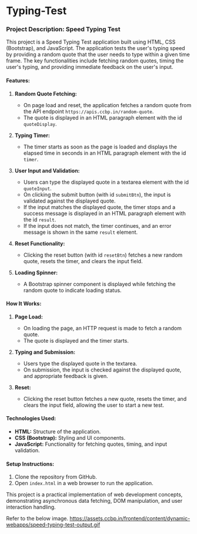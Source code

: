 # Typing-Test

### Project Description: Speed Typing Test

This project is a Speed Typing Test application built using HTML, CSS (Bootstrap), and JavaScript. The application tests the user's typing speed by providing a random quote that the user needs to type within a given time frame. The key functionalities include fetching random quotes, timing the user's typing, and providing immediate feedback on the user's input. 

#### Features:
1. **Random Quote Fetching:**
   - On page load and reset, the application fetches a random quote from the API endpoint `https://apis.ccbp.in/random-quote`.
   - The quote is displayed in an HTML paragraph element with the id `quoteDisplay`.

2. **Typing Timer:**
   - The timer starts as soon as the page is loaded and displays the elapsed time in seconds in an HTML paragraph element with the id `timer`.

3. **User Input and Validation:**
   - Users can type the displayed quote in a textarea element with the id `quoteInput`.
   - On clicking the submit button (with id `submitBtn`), the input is validated against the displayed quote.
   - If the input matches the displayed quote, the timer stops and a success message is displayed in an HTML paragraph element with the id `result`.
   - If the input does not match, the timer continues, and an error message is shown in the same `result` element.

4. **Reset Functionality:**
   - Clicking the reset button (with id `resetBtn`) fetches a new random quote, resets the timer, and clears the input field.

5. **Loading Spinner:**
   - A Bootstrap spinner component is displayed while fetching the random quote to indicate loading status.

#### How It Works:
1. **Page Load:**
   - On loading the page, an HTTP request is made to fetch a random quote.
   - The quote is displayed and the timer starts.
   
2. **Typing and Submission:**
   - Users type the displayed quote in the textarea.
   - On submission, the input is checked against the displayed quote, and appropriate feedback is given.
   
3. **Reset:**
   - Clicking the reset button fetches a new quote, resets the timer, and clears the input field, allowing the user to start a new test.

#### Technologies Used:
- **HTML:** Structure of the application.
- **CSS (Bootstrap):** Styling and UI components.
- **JavaScript:** Functionality for fetching quotes, timing, and input validation.

#### Setup Instructions:
1. Clone the repository from GitHub.
2. Open `index.html` in a web browser to run the application.

This project is a practical implementation of web development concepts, demonstrating asynchronous data fetching, DOM manipulation, and user interaction handling.

Refer to the below image.
https://assets.ccbp.in/frontend/content/dynamic-webapps/speed-typing-test-output.gif
